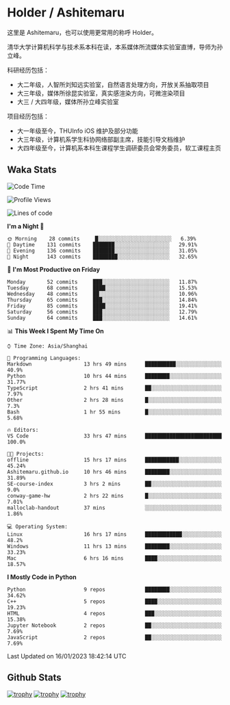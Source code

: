 # Holder / Ashitemaru

这里是 Ashitemaru，也可以使用更常用的称呼 Holder。

清华大学计算机科学与技术系本科在读，本系媒体所流媒体实验室直博，导师为孙立峰。

科研经历包括：

- 大二年级，人智所刘知远实验室，自然语言处理方向，开放关系抽取项目
- 大三年级，媒体所徐昆实验室，真实感渲染方向，可微渲染项目
- 大三 / 大四年级，媒体所孙立峰实验室

项目经历包括：

- 大一年级至今，THUInfo iOS 维护及部分功能
- 大三年级，计算机系学生科协网络部副主席，技能引导文档维护
- 大四年级至今，计算机系本科生课程学生调研委员会常务委员，软工课程主页

## Waka Stats

<!--START_SECTION:waka-->
![Code Time](http://img.shields.io/badge/Code%20Time-440%20hrs%2048%20mins-blue)

![Profile Views](http://img.shields.io/badge/Profile%20Views-3-blue)

![Lines of code](https://img.shields.io/badge/From%20Hello%20World%20I%27ve%20Written-319%20Thousand%20lines%20of%20code-blue)

**I'm a Night 🦉** 

```text
🌞 Morning    28 commits     █░░░░░░░░░░░░░░░░░░░░░░░░   6.39% 
🌆 Daytime    131 commits    ███████░░░░░░░░░░░░░░░░░░   29.91% 
🌃 Evening    136 commits    ███████░░░░░░░░░░░░░░░░░░   31.05% 
🌙 Night      143 commits    ████████░░░░░░░░░░░░░░░░░   32.65%

```
📅 **I'm Most Productive on Friday** 

```text
Monday       52 commits     ███░░░░░░░░░░░░░░░░░░░░░░   11.87% 
Tuesday      68 commits     ████░░░░░░░░░░░░░░░░░░░░░   15.53% 
Wednesday    48 commits     ██░░░░░░░░░░░░░░░░░░░░░░░   10.96% 
Thursday     65 commits     ███░░░░░░░░░░░░░░░░░░░░░░   14.84% 
Friday       85 commits     ████░░░░░░░░░░░░░░░░░░░░░   19.41% 
Saturday     56 commits     ███░░░░░░░░░░░░░░░░░░░░░░   12.79% 
Sunday       64 commits     ███░░░░░░░░░░░░░░░░░░░░░░   14.61%

```


📊 **This Week I Spent My Time On** 

```text
⌚︎ Time Zone: Asia/Shanghai

💬 Programming Languages: 
Markdown                 13 hrs 49 mins      ██████████░░░░░░░░░░░░░░░   40.9% 
Python                   10 hrs 44 mins      ████████░░░░░░░░░░░░░░░░░   31.77% 
TypeScript               2 hrs 41 mins       ██░░░░░░░░░░░░░░░░░░░░░░░   7.97% 
Other                    2 hrs 28 mins       █░░░░░░░░░░░░░░░░░░░░░░░░   7.3% 
Bash                     1 hr 55 mins        █░░░░░░░░░░░░░░░░░░░░░░░░   5.68%

🔥 Editors: 
VS Code                  33 hrs 47 mins      █████████████████████████   100.0%

🐱‍💻 Projects: 
offline                  15 hrs 17 mins      ███████████░░░░░░░░░░░░░░   45.24% 
Ashitemaru.github.io     10 hrs 46 mins      ████████░░░░░░░░░░░░░░░░░   31.89% 
SE-course-index          3 hrs 2 mins        ██░░░░░░░░░░░░░░░░░░░░░░░   9.0% 
conway-game-hw           2 hrs 22 mins       █░░░░░░░░░░░░░░░░░░░░░░░░   7.01% 
malloclab-handout        37 mins             ░░░░░░░░░░░░░░░░░░░░░░░░░   1.86%

💻 Operating System: 
Linux                    16 hrs 17 mins      ████████████░░░░░░░░░░░░░   48.2% 
Windows                  11 hrs 13 mins      ████████░░░░░░░░░░░░░░░░░   33.23% 
Mac                      6 hrs 16 mins       ████░░░░░░░░░░░░░░░░░░░░░   18.57%

```

**I Mostly Code in Python** 

```text
Python                   9 repos             ████████░░░░░░░░░░░░░░░░░   34.62% 
C++                      5 repos             ████░░░░░░░░░░░░░░░░░░░░░   19.23% 
HTML                     4 repos             ███░░░░░░░░░░░░░░░░░░░░░░   15.38% 
Jupyter Notebook         2 repos             ██░░░░░░░░░░░░░░░░░░░░░░░   7.69% 
JavaScript               2 repos             ██░░░░░░░░░░░░░░░░░░░░░░░   7.69%

```



 Last Updated on 16/01/2023 18:42:14 UTC
<!--END_SECTION:waka-->

## Github Stats

[![trophy](https://github-profile-trophy.vercel.app/?username=Ashitemaru&column=7)](https://github.com/Ashitemaru)
[![trophy](https://github-readme-stats.vercel.app/api?username=Ashitemaru&show_icons=true&include_all_commits=true)](https://github.com/Ashitemaru)
[![trophy](https://github-readme-stats.vercel.app/api/top-langs/?username=Ashitemaru&layout=compact)](https://github.com/Ashitemaru)

<!--
**Ashitemaru/Ashitemaru** is a ✨ _special_ ✨ repository because its `README.md` (this file) appears on your GitHub profile.

Here are some ideas to get you started:

- 🔭 I’m currently working on ...
- 🌱 I’m currently learning ...
- 👯 I’m looking to collaborate on ...
- 🤔 I’m looking for help with ...
- 💬 Ask me about ...
- 📫 How to reach me: ...
- 😄 Pronouns: ...
- ⚡ Fun fact: ...
-->
